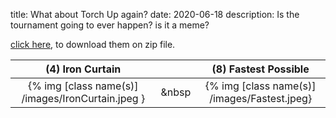 title: What about Torch Up again?
date: 2020-06-18
description: Is the tournament going to ever happen? is it a meme?

[click here](https://torchup.org/files/maps.zip), to download them on zip file.

| (4) Iron Curtain                                   | &nbsp; | (8) Fastest Possible                                  |
| :---:                                              | :---:  | :---:                                                 |
| {% img [class name(s)] /images/IronCurtain.jpeg } | &nbsp  | {% img [class name(s)] /images/Fastest.jpeg} |
